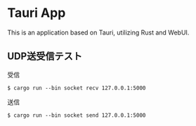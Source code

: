 # Tauri App

This is an application based on Tauri, utilizing Rust and WebUI.


## UDP送受信テスト

受信
```
$ cargo run --bin socket recv 127.0.0.1:5000
```

送信
```
$ cargo run --bin socket send 127.0.0.1:5000
```